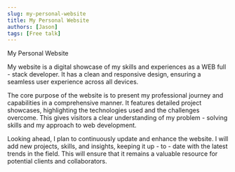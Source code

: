 ```yaml
---
slug: my-personal-website
title: My Personal Website
authors: [Jason]
tags: [Free talk]
---
```


My Personal Website

My website is a digital showcase of my skills and experiences as a WEB full - stack developer. It has a clean and responsive design, ensuring a seamless user experience across all devices.

<!--truncate-->

The core purpose of the website is to present my professional journey and capabilities in a comprehensive manner. It features detailed project showcases, highlighting the technologies used and the challenges overcome. This gives visitors a clear understanding of my problem - solving skills and my approach to web development.

Looking ahead, I plan to continuously update and enhance the website. I will add new projects, skills, and insights, keeping it up - to - date with the latest trends in the field. This will ensure that it remains a valuable resource for potential clients and collaborators.
